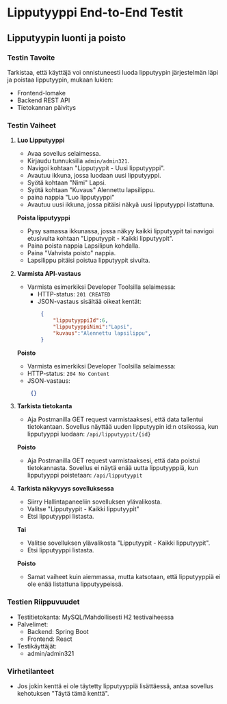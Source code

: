 # Lipputyyppi End-to-End Testit

## Lipputyypin luonti ja poisto

### Testin Tavoite
Tarkistaa, että käyttäjä voi onnistuneesti luoda lipputyypin järjestelmän läpi ja poistaa lipputyypin, mukaan lukien:
- Frontend-lomake
- Backend REST API
- Tietokannan päivitys

### Testin Vaiheet
1. **Luo Lipputyyppi**
    - Avaa sovellus selaimessa.
    - Kirjaudu tunnuksilla `admin/admin321`.
    - Navigoi kohtaan "Lipputyypit - Uusi lipputyyppi".
    - Avautuu ikkuna, jossa luodaan uusi lipputyyppi.
    - Syötä kohtaan "Nimi" Lapsi.
    - Syötä kohtaan "Kuvaus" Alennettu lapsilippu.
    - paina nappia "Luo lipputyyppi"
    - Avautuu uusi ikkuna, jossa pitäisi näkyä uusi lipputyyppi listattuna.

    **Poista lipputyyppi**
    - Pysy samassa ikkunassa, jossa näkyy kaikki lipputyypit tai navigoi etusivulta kohtaan "Lipputyypit - Kaikki lipputyypit".
    - Paina poista nappia Lapsilipun kohdalla.
    - Paina "Vahvista poisto" nappia.
    - Lapsilippu pitäisi poistua lipputyypit sivulta.

2. **Varmista API-vastaus**
   - Varmista esimerkiksi Developer Toolsilla selaimessa:
     - HTTP-status: `201 CREATED`
     - JSON-vastaus sisältää oikeat kentät:
       ```json
        {
            "lipputyyppiId":6,
            "lipputyyppiNimi":"Lapsi",
            "kuvaus":"Alennettu lapsilippu",           
        }
       ```
    **Poisto**
    - Varmista esimerkiksi Developer Toolsilla selaimessa:
     - HTTP-status: `204 No Content`
     - JSON-vastaus:
       ```json
        {}
       ```

3. **Tarkista tietokanta**
   - Aja Postmanilla GET request varmistaaksesi, että data tallentui tietokantaan. 
    Sovellus näyttää uuden lipputyypin id:n otsikossa, kun lipputyyppi luodaan:
    `/api/lipputyypit/{id}`

    **Poisto**
    - Aja Postmanilla GET request varmistaaksesi, että data poistui tietokannasta. 
    Sovellus ei näytä enää uutta lipputyyppiä, kun lipputyyppi poistetaan:
    `/api/lipputyypit`

4. **Tarkista näkyvyys sovelluksessa**
   - Siirry Hallintapaneeliin sovelluksen ylävalikosta.
   - Valitse "Lipputyypit - Kaikki lipputyypit"
   - Etsi lipputyyppi listasta.

    **Tai**
    - Valitse sovelluksen ylävalikosta "Lipputyypit - Kaikki lipputyypit".
    - Etsi lipputyyppi listasta.

    **Poisto**
    - Samat vaiheet kuin aiemmassa, mutta katsotaan, että lipputyyppiä ei ole enää listattuna lipputyypeissä.


### Testien Riippuvuudet
- Testitietokanta: MySQL/Mahdollisesti H2 testivaiheessa
- Palvelimet: 
  - Backend: Spring Boot
  - Frontend: React
- Testikäyttäjät: 
  - admin/admin321

### Virhetilanteet
- Jos jokin kenttä ei ole täytetty lipputyyppiä lisättäessä, antaa sovellus kehotuksen "Täytä tämä kenttä". 